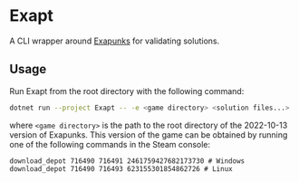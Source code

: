 # Exapt

A CLI wrapper around [Exapunks](https://store.steampowered.com/app/716490/EXAPUNKS/) for validating solutions.

## Usage

Run Exapt from the root directory with the following command:

```sh
dotnet run --project Exapt -- -e <game directory> <solution files...>
```

where `<game directory>` is the path to the root directory of the 2022-10-13 version of Exapunks. This version of the game can be obtained by running one of the following commands in the Steam console:

```text
download_depot 716490 716491 2461759427682173730 # Windows
download_depot 716490 716493 623155301854862726 # Linux
```

